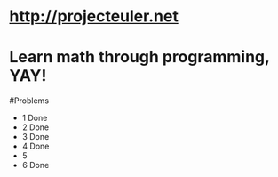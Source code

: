 # http://projecteuler.net

# Learn math through programming, YAY!

#Problems
-	1	Done
-   2   Done
-   3   Done
-   4   Done
-   5   
-   6   Done